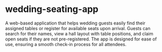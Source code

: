 # wedding-seating-app
A web-based application that helps wedding guests easily find their assigned tables or register for available seats upon arrival. Guests can search for their names, view a hall layout with table positions, and claim open seats if they are not pre-registered. The app is designed for ease of use, ensuring a smooth check-in process for all attendees.

